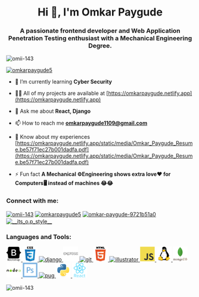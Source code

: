 <h1 align="center">Hi 👋, I'm Omkar Paygude</h1>
<h3 align="center">A passionate frontend developer and Web Application Penetration Testing enthusiast with a Mechanical Engineering Degree.</h3>

<p align="left"> <img src="https://komarev.com/ghpvc/?username=omii-143&label=Profile%20views&color=0e75b6&style=flat" alt="omii-143" /> </p>

<p align="left"> <a href="https://twitter.com/omkarpaygude5" target="blank"><img src="https://img.shields.io/twitter/follow/omkarpaygude5?logo=twitter&style=for-the-badge" alt="omkarpaygude5" /></a> </p>

- 🌱 I’m currently learning **Cyber Security**

- 👨‍💻 All of my projects are available at [https://omkarpaygude.netlify.app](https://omkarpaygude.netlify.app)

- 💬 Ask me about **React, Django**

- 📫 How to reach me **omkarpaygude1109@gmail.com**

- 📄 Know about my experiences [https://omkarpaygude.netlify.app/static/media/Omkar_Paygude_Resume.be57f71ec27b001dadfa.pdf](https://omkarpaygude.netlify.app/static/media/Omkar_Paygude_Resume.be57f71ec27b001dadfa.pdf)

- ⚡ Fun fact **A Mechanical ⚙️Engineering shows extra love❤️ for Computers🖥️ instead of machines 😂😂**

<h3 align="left">Connect with me:</h3>
<p align="left">
<a href="https://codepen.io/omii-143" target="blank"><img align="center" src="https://raw.githubusercontent.com/rahuldkjain/github-profile-readme-generator/master/src/images/icons/Social/codepen.svg" alt="omii-143" height="30" width="40" /></a>
<a href="https://twitter.com/omkarpaygude5" target="blank"><img align="center" src="https://raw.githubusercontent.com/rahuldkjain/github-profile-readme-generator/master/src/images/icons/Social/twitter.svg" alt="omkarpaygude5" height="30" width="40" /></a>
<a href="https://linkedin.com/in/omkar-paygude-9721b51a0" target="blank"><img align="center" src="https://raw.githubusercontent.com/rahuldkjain/github-profile-readme-generator/master/src/images/icons/Social/linked-in-alt.svg" alt="omkar-paygude-9721b51a0" height="30" width="40" /></a>
<a href="https://instagram.com/__its_o.p_style__" target="blank"><img align="center" src="https://raw.githubusercontent.com/rahuldkjain/github-profile-readme-generator/master/src/images/icons/Social/instagram.svg" alt="__its_o.p_style__" height="30" width="40" /></a>
</p>

<h3 align="left">Languages and Tools:</h3>
<p align="left"> <a href="https://getbootstrap.com" target="_blank" rel="noreferrer"> <img src="https://raw.githubusercontent.com/devicons/devicon/master/icons/bootstrap/bootstrap-plain-wordmark.svg" alt="bootstrap" width="40" height="40"/> </a> <a href="https://www.w3schools.com/css/" target="_blank" rel="noreferrer"> <img src="https://raw.githubusercontent.com/devicons/devicon/master/icons/css3/css3-original-wordmark.svg" alt="css3" width="40" height="40"/> </a> <a href="https://www.djangoproject.com/" target="_blank" rel="noreferrer"> <img src="https://cdn.worldvectorlogo.com/logos/django.svg" alt="django" width="40" height="40"/> </a> <a href="https://expressjs.com" target="_blank" rel="noreferrer"> <img src="https://raw.githubusercontent.com/devicons/devicon/master/icons/express/express-original-wordmark.svg" alt="express" width="40" height="40"/> </a> <a href="https://git-scm.com/" target="_blank" rel="noreferrer"> <img src="https://www.vectorlogo.zone/logos/git-scm/git-scm-icon.svg" alt="git" width="40" height="40"/> </a> <a href="https://www.w3.org/html/" target="_blank" rel="noreferrer"> <img src="https://raw.githubusercontent.com/devicons/devicon/master/icons/html5/html5-original-wordmark.svg" alt="html5" width="40" height="40"/> </a> <a href="https://www.adobe.com/in/products/illustrator.html" target="_blank" rel="noreferrer"> <img src="https://www.vectorlogo.zone/logos/adobe_illustrator/adobe_illustrator-icon.svg" alt="illustrator" width="40" height="40"/> </a> <a href="https://developer.mozilla.org/en-US/docs/Web/JavaScript" target="_blank" rel="noreferrer"> <img src="https://raw.githubusercontent.com/devicons/devicon/master/icons/javascript/javascript-original.svg" alt="javascript" width="40" height="40"/> </a> <a href="https://www.linux.org/" target="_blank" rel="noreferrer"> <img src="https://raw.githubusercontent.com/devicons/devicon/master/icons/linux/linux-original.svg" alt="linux" width="40" height="40"/> </a> <a href="https://www.mongodb.com/" target="_blank" rel="noreferrer"> <img src="https://raw.githubusercontent.com/devicons/devicon/master/icons/mongodb/mongodb-original-wordmark.svg" alt="mongodb" width="40" height="40"/> </a> <a href="https://nodejs.org" target="_blank" rel="noreferrer"> <img src="https://raw.githubusercontent.com/devicons/devicon/master/icons/nodejs/nodejs-original-wordmark.svg" alt="nodejs" width="40" height="40"/> </a> <a href="https://www.photoshop.com/en" target="_blank" rel="noreferrer"> <img src="https://raw.githubusercontent.com/devicons/devicon/master/icons/photoshop/photoshop-line.svg" alt="photoshop" width="40" height="40"/> </a> <a href="https://pugjs.org" target="_blank" rel="noreferrer"> <img src="https://cdn.worldvectorlogo.com/logos/pug.svg" alt="pug" width="40" height="40"/> </a> <a href="https://www.python.org" target="_blank" rel="noreferrer"> <img src="https://raw.githubusercontent.com/devicons/devicon/master/icons/python/python-original.svg" alt="python" width="40" height="40"/> </a> <a href="https://reactjs.org/" target="_blank" rel="noreferrer"> <img src="https://raw.githubusercontent.com/devicons/devicon/master/icons/react/react-original-wordmark.svg" alt="react" width="40" height="40"/> </a> </p>

<p><img align="center" src="https://github-readme-stats.vercel.app/api/top-langs?username=omii-143&show_icons=true&locale=en&layout=compact" alt="omii-143" /></p>
